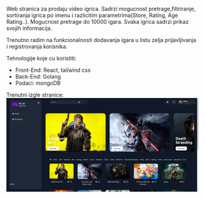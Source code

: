 Web stranica za prodaju video igrica. Sadrzi mogucnost pretrage,filtriranje, sortiranja igrica po imenu i razlicitim parametrima(Store, Rating, Age Rating..). Mogucnost pretrage do 10000 igara. Svaka igrica sadrzi prikaz svojih informacija.

Trenutno radim na funkcionalnosti dodavanja igara u listu zelja prijavljivanja i registrovanja korisnika.

Tehnologije koje cu koristiti:
- Front-End: React, tailwind css
- Back-End: Golang
- Podaci: mongoDB

Trenutni izgle stranice:
<img src = "./src/Slike/Screenshot from 2023-11-01 19-31-34.png" width = 1000 hight = 900>
